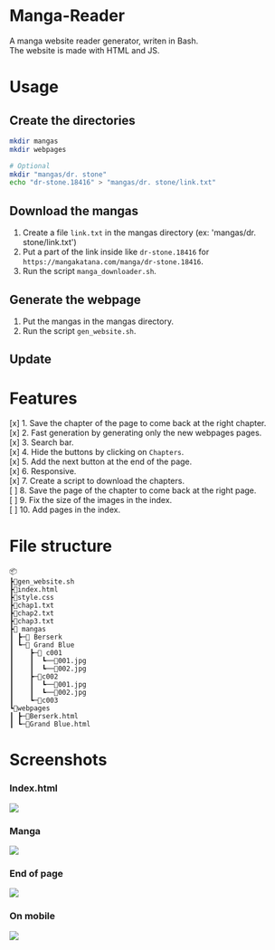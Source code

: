 # Manga-Reader
A manga website reader generator, writen in Bash.    
The website is made with HTML and JS.


# Usage 
## Create the directories
```bash
mkdir mangas
mkdir webpages

# Optional
mkdir "mangas/dr. stone"
echo "dr-stone.18416" > "mangas/dr. stone/link.txt"
```
## Download the mangas
1. Create a file `link.txt` in the mangas directory (ex: 'mangas/dr. stone/link.txt')
2. Put a part of the link inside like `dr-stone.18416` for `https://mangakatana.com/manga/dr-stone.18416`.    
3. Run the script `manga_downloader.sh`.    
## Generate the webpage
1. Put the mangas in the mangas directory.
2. Run the script `gen_website.sh`.    

## Update
# Features
[x] 1. Save the chapter of the page to come back at the right chapter.    
[x] 2. Fast generation by generating only the new webpages pages.    
[x] 3. Search bar.    
[x] 4. Hide the buttons by clicking on `Chapters`.    
[x] 5. Add the next button at the end of the page.    
[x] 6. Responsive.    
[x] 7. Create a script to download the chapters.    
[ ] 8. Save the page of the chapter to come back at the right page.    
[ ] 9. Fix the size of the images in the index.     
[ ] 10. Add pages in the index.    

# File structure    
```
📦
┣📜gen_website.sh
┣📜index.html
┣📜style.css
┣📜chap1.txt
┣📜chap2.txt
┣📜chap3.txt
┣📂 mangas
┃ ┣─📂 Berserk
┃ ┗─📂 Grand Blue
┃    ┣─📂 c001
┃    ┃  ┗──📜001.jpg
┃    ┃  ┗──📜002.jpg
┃    ┣─📂c002
┃    ┃  ┗──📜001.jpg
┃    ┃  ┗──📜002.jpg
┃    ┗─📂c003
┗📂webpages
┃ ┣─📜Berserk.html
┃ ┗─📜Grand Blue.html
```
# Screenshots
### Index.html
![](https://i.imgur.com/CedFXPr.png)
### Manga
![](https://i.imgur.com/CC5RJb4.png)
### End of page
![](https://i.imgur.com/5sFpADJ.png)
### On mobile
![](https://i.imgur.com/X50l63P.png)
